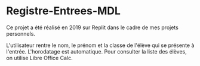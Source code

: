 # Registre-Entrees-MDL
Ce projet a été réalisé en 2019 sur Replit dans le cadre de mes projets personnels.

L'utilisateur rentre le nom, le prénom et la classe de l'élève qui se présente à l'entrée. L'horodatage est automatique.
Pour consulter la liste des élèves, on utilise Libre Office Calc.
